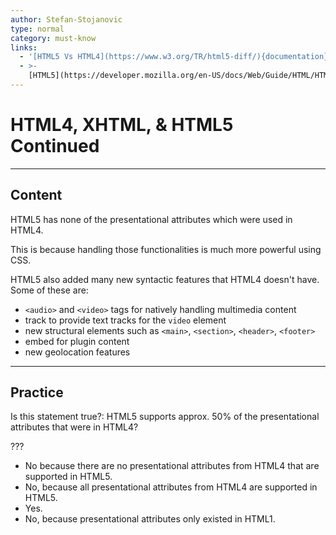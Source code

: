 ```yaml
---
author: Stefan-Stojanovic
type: normal
category: must-know
links:
  - '[HTML5 Vs HTML4](https://www.w3.org/TR/html5-diff/){documentation}'
  - >-
    [HTML5](https://developer.mozilla.org/en-US/docs/Web/Guide/HTML/HTML5){documentation}
---
```


# HTML4, XHTML, & HTML5 Continued


---

## Content

HTML5 has none of the presentational attributes which were used in HTML4. 

This is because handling those functionalities is much more powerful using CSS.

HTML5 also added many new syntactic features that HTML4 doesn't have. Some of these are:

- `<audio>` and `<video>` tags for natively handling multimedia content
- track to provide text tracks for the `video` element
- new structural elements such as `<main>`, `<section>`, `<header>`, `<footer>`
- embed for plugin content
- new geolocation features


---

## Practice

Is this statement true?: HTML5 supports approx. 50% of the presentational attributes that were in HTML4?

???

- No because there are no presentational attributes from HTML4 that are supported in HTML5.
- No, because all presentational attributes from HTML4 are supported in HTML5.
- Yes.
- No, because presentational attributes only existed in HTML1.

